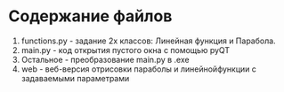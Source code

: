 # Содержание файлов
1) functions.py - задание 2х классов: Линейная функция и Парабола.
2) main.py - код открытия пустого окна с помощью pyQT
3) Остальное - преобразование main.py в .exe
4) web - веб-версия отрисовки параболы и линейнойфункции с задаваемыми параметрами
